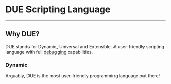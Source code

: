 # DUE Scripting Language
---

## Why DUE?
DUE stands for Dynamic, Universal and Extensible. A user-friendly scripting language with full [debugging](debugging.md) capabilities.

### Dynamic
Arguably, DUE is the most user-friendly programming language out there! 


